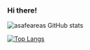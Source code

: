 ### Hi there!

![asafeareas GitHub stats](https://github-readme-stats.vercel.app/api?username=asafeareas&show_icons=true&theme=transparent)

[![Top Langs](https://github-readme-stats.vercel.app/api/top-langs/?username=asafeareas&layout=donut)](https://github.com/anuraghazra/github-readme-stats)
